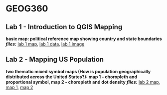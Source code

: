 # GEOG360

## Lab 1 - Introduction to QGIS Mapping  
**basic map: political reference map showing country and state boundaries**  
***files:*** [lab 1 map](lab1.qgs), [lab 1 data](lab1data), [lab 1 image](lab1.png)

## Lab 2 - Mapping US Population
**two thematic mixed symbol maps (How is population geographically distributed across the United States?): map 1 - choropleth and proportional symbol, map 2 - choropleth and dot density**
***files:*** [lab 2 map](lab2.qgs), [map 1](lab2map1.png), [map 2](lab2map2.png)
